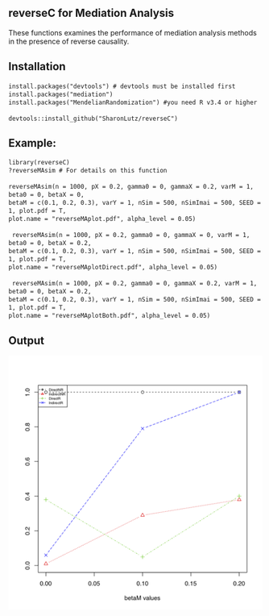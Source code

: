 

## reverseC for Mediation Analysis
These functions examines the performance of mediation analysis methods in the presence of reverse causality.

## Installation
```
install.packages("devtools") # devtools must be installed first
install.packages("mediation")
install.packages("MendelianRandomization") #you need R v3.4 or higher

devtools::install_github("SharonLutz/reverseC")
```

## Example:
```
library(reverseC)
?reverseMAsim # For details on this function

reverseMAsim(n = 1000, pX = 0.2, gamma0 = 0, gammaX = 0.2, varM = 1, beta0 = 0, betaX = 0, 
betaM = c(0.1, 0.2, 0.3), varY = 1, nSim = 500, nSimImai = 500, SEED = 1, plot.pdf = T, 
plot.name = "reverseMAplot.pdf", alpha_level = 0.05)

 reverseMAsim(n = 1000, pX = 0.2, gamma0 = 0, gammaX = 0, varM = 1, beta0 = 0, betaX = 0.2, 
betaM = c(0.1, 0.2, 0.3), varY = 1, nSim = 500, nSimImai = 500, SEED = 1, plot.pdf = T, 
plot.name = "reverseMAplotDirect.pdf", alpha_level = 0.05)

 reverseMAsim(n = 1000, pX = 0.2, gamma0 = 0, gammaX = 0.2, varM = 1, beta0 = 0, betaX = 0.2, 
betaM = c(0.1, 0.2, 0.3), varY = 1, nSim = 500, nSimImai = 500, SEED = 1, plot.pdf = T, 
plot.name = "reverseMAplotBoth.pdf", alpha_level = 0.05)
```

## Output

<img src="plots/reverseMAplot.png" width="600">
